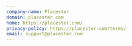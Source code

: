 ```yaml
---
company-name: Placester
domain: placester.com
home: https://placester.com/
privacy-policy: https://placester.com/terms/
email: support@placester.com
---
```




